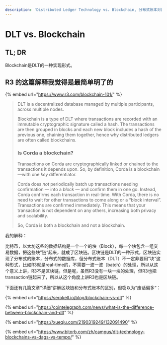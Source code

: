 ```yaml
---
description: 'Distributed Ledger Technology vs. Blockchain, 分布式账本对比区块链'
---
```


# DLT vs. Blockchain

## TL; DR

Blockchain是DLT的一种实现形式。

## R3 的这篇解释我觉得是最简单明了的

{% embed url="https://www.r3.com/blockchain-101/" %}

> DLT is a decentralized database managed by multiple participants, across multiple nodes. 
>
> Blockchain is a type of DLT where transactions are recorded with an immutable cryptographic signature called a hash. The transactions are then grouped in blocks and each new block includes a hash of the previous one, chaining them together, hence why distributed ledgers are often called blockchains.
>
> ### Is Corda a blockchain?
>
> Transactions on Corda are cryptographically linked or chained to the transactions it depends upon. So, by definition, Corda is a blockchain—with one _key_ differentiator.
>
> Corda does _not_ periodically batch up transactions needing confirmation — into a _block —_ and confirm them in one go. Instead, Corda confirms each transaction in real-time. With Corda, there is no need to wait for other transactions to come along or a “block interval”. Transactions are confirmed immediately. This means that your transaction is not dependent on any others, increasing both privacy and scalability.
>
> So, Corda is both a blockchain and not a blockchain.

我的解释：

比特币，以太坊这些的数据结构是一个一个的块（Block），每一个块包含一组交易数据，把这些块”链“起来，就成了区块链。区块链是DLT的一种形式，区块链实现了分布式的账本，分布式的数据库，但分布式账本（DLT）不一定非要用”块“这种形式，比如R3就是real-time的，不需要一波一波（batch）的处理，所以从这个意义上讲，R3不是区块链。但是呢，虽然R3没有一块一块的处理，但R3也把transaction链起来了，所以从这个角度上讲R3也是区块链。

下面还有几篇文章”详细“讲解区块链和分布式账本的区别，但窃以为”废话偏多“：

{% embed url="https://serokell.io/blog/blockchain-vs-dlt" %}

{% embed url="https://cointelegraph.com/news/what-is-the-difference-between-blockchain-and-dlt" %}

{% embed url="https://xueqiu.com/2190319249/132091490" %}

{% embed url="https://www.bitorb.com/zh/campus/dlt-technology-blockchains-vs-dags-vs-tempo/" %}



